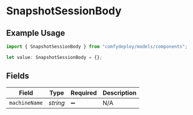 # SnapshotSessionBody

## Example Usage

```typescript
import { SnapshotSessionBody } from "comfydeploy/models/components";

let value: SnapshotSessionBody = {};
```

## Fields

| Field              | Type               | Required           | Description        |
| ------------------ | ------------------ | ------------------ | ------------------ |
| `machineName`      | *string*           | :heavy_minus_sign: | N/A                |